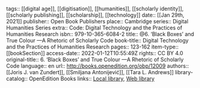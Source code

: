tags:: [[digital age]], [[digitisation]], [[humanities]], [[scholarly identity]], [[scholarly publishing]], [[scholarship]], [[technology]]
date:: [[Jan 29th, 2021]]
publisher:: Open Book Publishers
place:: Cambridge
series:: Digital Humanities Series
extra:: Code: Digital Technology and the Practices of Humanities Research
isbn:: 979-10-365-6084-2
title:: @6. ‘Black Boxes’ and True Colour —A Rhetoric of Scholarly Code
book-title:: Digital Technology and the Practices of Humanities Research
pages:: 123-162
item-type:: [[bookSection]]
access-date:: 2022-01-12T10:55:49Z
rights:: CC BY 4.0
original-title:: 6. ‘Black Boxes’ and True Colour —A Rhetoric of Scholarly Code
language:: en
url:: http://books.openedition.org/obp/12009
authors:: [[Joris J. van Zundert]], [[Smiljana Antonijević]], [[Tara L. Andrews]]
library-catalog:: OpenEdition Books
links:: [Local library](zotero://select/groups/2386895/items/MGVTQFYE), [Web library](https://www.zotero.org/groups/2386895/items/MGVTQFYE)
